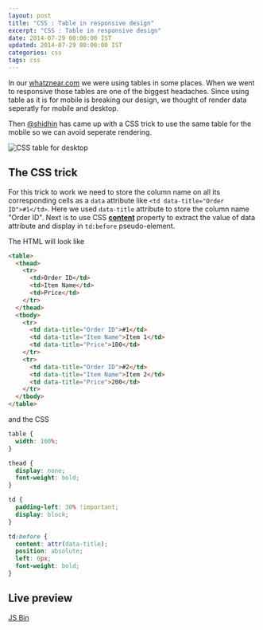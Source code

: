 ```yaml
---
layout: post
title: "CSS : Table in responsive design"
excerpt: "CSS : Table in responsive design"
date: 2014-07-29 00:00:00 IST
updated: 2014-07-29 00:00:00 IST
categories: css
tags: css
---
```


In our [whatznear.com](http://whatznear.com) we were using tables in some places.
When we went to responsive those tables are one of the biggest headaches. Since using table as it is for mobile is breaking our design, we thought of render data seperatly for mobile and desktop.

Then [@shidhin](http://twitter.com/shidhin) has came up with a CSS trick to use the same table for the mobile so we can avoid seperate rendering.

![CSS table for desktop](http://i653.photobucket.com/albums/uu253/revathskumar/Coderepo/2014/07/table-for-esktop_zpsd1511e3b.png)

## The CSS trick

For this trick to work we need to store the column name on all its corresponding cells as a `data` attribute like `<td data-title="Order ID">#1</td>`. Here we used `data-title` attribute to store the column name "Order ID". Next is to use CSS **[content](https://developer.mozilla.org/en-US/docs/Web/CSS/content)** property to extract the value of data attribute and display in `td:before` pseudo-element.

The HTML will look like

```html
<table>
  <thead>
    <tr>
      <td>Order ID</td>
      <td>Item Name</td>
      <td>Price</td>
    </tr>
  </thead>
  <tbody>
    <tr>
      <td data-title="Order ID">#1</td>
      <td data-title="Item Name">Item 1</td>
      <td data-title="Price">100</td>
    </tr>
    <tr>
      <td data-title="Order ID">#2</td>
      <td data-title="Item Name">Item 2</td>
      <td data-title="Price">200</td>
    </tr>
  </tbody>
</table>
```

and the CSS

```css
table {
  width: 100%;
}

thead {
  display: none;
  font-weight: bold;
}

td {
  padding-left: 30% !important;
  display: block;
}

td:before {
  content: attr(data-title);
  position: absolute;
  left: 6px;
  font-weight: bold;
}
```

## Live preview

<a class="jsbin-embed" href="http://jsbin.com/deziyo/6/embed?output">JS Bin</a><script src="http://static.jsbin.com/js/embed.js"></script>
